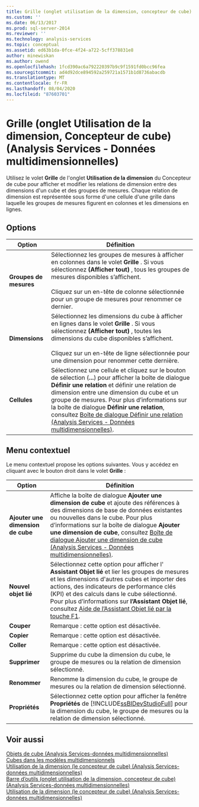 ```yaml
---
title: Grille (onglet utilisation de la dimension, concepteur de cube) (Analysis Services-données multidimensionnelles) | Microsoft Docs
ms.custom: ''
ms.date: 06/13/2017
ms.prod: sql-server-2014
ms.reviewer: ''
ms.technology: analysis-services
ms.topic: conceptual
ms.assetid: ed63b1da-0fce-4f24-a722-5cff378831e8
author: minewiskan
ms.author: owend
ms.openlocfilehash: 1fcd390ac6a792220397b9c9f1591fd0bcc96fea
ms.sourcegitcommit: ad4d92dce894592a259721a1571b1d8736abacdb
ms.translationtype: MT
ms.contentlocale: fr-FR
ms.lasthandoff: 08/04/2020
ms.locfileid: "87603701"
---
```

# <a name="grid-dimension-usage-tab-cube-designer-analysis-services---multidimensional-data"></a>Grille (onglet Utilisation de la dimension, Concepteur de cube) (Analysis Services - Données multidimensionnelles)
  Utilisez le volet **Grille** de l'onglet **Utilisation de la dimension** du Concepteur de cube pour afficher et modifier les relations de dimension entre des dimensions d'un cube et des groupes de mesures. Chaque relation de dimension est représentée sous forme d'une cellule d'une grille dans laquelle les groupes de mesures figurent en colonnes et les dimensions en lignes.  
  
## <a name="options"></a>Options  
  
|Option|Définition|  
|------------|----------------|  
|**Groupes de mesures**|Sélectionnez les groupes de mesures à afficher en colonnes dans le volet **Grille** . Si vous sélectionnez **(Afficher tout)** , tous les groupes de mesures disponibles s’affichent.<br /><br /> Cliquez sur un en-tête de colonne sélectionnée pour un groupe de mesures pour renommer ce dernier.|  
|**Dimensions**|Sélectionnez les dimensions du cube à afficher en lignes dans le volet **Grille** . Si vous sélectionnez **(Afficher tout)** , toutes les dimensions du cube disponibles s’affichent.<br /><br /> Cliquez sur un en-tête de ligne sélectionnée pour une dimension pour renommer cette dernière.|  
|**Cellules**|Sélectionnez une cellule et cliquez sur le bouton de sélection (**...**) pour afficher la boîte de dialogue **Définir une relation** et définir une relation de dimension entre une dimension du cube et un groupe de mesures. Pour plus d’informations sur la boîte de dialogue **Définir une relation**, consultez [Boîte de dialogue Définir une relation &#40;Analysis Services - Données multidimensionnelles&#41;](define-relationship-dialog-box-analysis-services-multidimensional-data.md).|  
  
## <a name="context-menu"></a>Menu contextuel  
 Le menu contextuel propose les options suivantes. Vous y accédez en cliquant avec le bouton droit dans le volet **Grille** :  
  
|Option|Définition|  
|------------|----------------|  
|**Ajouter une dimension de cube**|Affiche la boîte de dialogue **Ajouter une dimension de cube** et ajoute des références à des dimensions de base de données existantes ou nouvelles dans le cube. Pour plus d’informations sur la boîte de dialogue **Ajouter une dimension de cube**, consultez [Boîte de dialogue Ajouter une dimension de cube &#40;Analysis Services - Données multidimensionnelles&#41;](add-cube-dimension-dialog-box-analysis-services-multidimensional-data.md).|  
|**Nouvel objet lié**|Sélectionnez cette option pour afficher l' **Assistant Objet lié** et lier les groupes de mesures et les dimensions d'autres cubes et importer des actions, des indicateurs de performance clés (KPI) et des calculs dans le cube sélectionné. Pour plus d’informations sur **l’Assistant Objet lié**, consultez [Aide de l’Assistant Objet lié par la touche F1](linked-object-wizard-f1-help.md).|  
|**Couper**|Remarque : cette option est désactivée.|  
|**Copier**|Remarque : cette option est désactivée.|  
|**Coller**|Remarque : cette option est désactivée.|  
|**Supprimer**|Supprime du cube la dimension du cube, le groupe de mesures ou la relation de dimension sélectionné.|  
|**Renommer**|Renomme la dimension du cube, le groupe de mesures ou la relation de dimension sélectionné.|  
|**Propriétés**|Sélectionnez cette option pour afficher la fenêtre **Propriétés** de [!INCLUDE[ssBIDevStudioFull](../includes/ssbidevstudiofull-md.md)] pour la dimension du cube, le groupe de mesures ou la relation de dimension sélectionné.|  
  
## <a name="see-also"></a>Voir aussi  
 [Objets de cube &#40;Analysis Services-données multidimensionnelles&#41;](multidimensional-models-olap-logical-cube-objects/cube-objects-analysis-services-multidimensional-data.md)   
 [Cubes dans les modèles multidimensionnels](multidimensional-models/cubes-in-multidimensional-models.md)   
 [Utilisation de la dimension &#40;le concepteur de cube&#41; &#40;Analysis Services-données multidimensionnelles&#41;](dimension-usage-cube-designer-analysis-services-multidimensional-data.md)   
 [Barre d’outils &#40;onglet utilisation de la dimension, concepteur de cube&#41; &#40;Analysis Services-données multidimensionnelles&#41;](toolbar-dimension-usage-cube-designer-analysis-services-multidimensional-data.md)   
 [Utilisation de la dimension &#40;le concepteur de cube&#41; &#40;Analysis Services-données multidimensionnelles&#41;](dimension-usage-cube-designer-analysis-services-multidimensional-data.md)  
  
  
